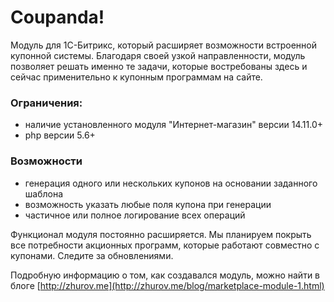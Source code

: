 # Coupanda!

Модуль для 1С-Битрикс, который расширяет возможности встроенной купонной системы. Благодаря своей узкой направленности, 
модуль позволяет решать именно те задачи, которые востребованы здесь и сейчас применительно к 
купонным программам на сайте. 

### Ограничения:
- наличие установленного модуля "Интернет-магазин" версии 14.11.0+
- php версии 5.6+

### Возможности

- генерация одного или нескольких купонов на основании заданного шаблона
- возможность указать любые поля купона при генерации
- частичное или полное логирование всех операций

Функционал модуля постоянно расширяется. Мы планируем покрыть все потребности акционных программ, которые работают совместно с купонами. Следите за обновлениями.

Подробную информацию о том, как создавался модуль, можно найти в блоге [http://zhurov.me](http://zhurov.me/blog/marketplace-module-1.html)